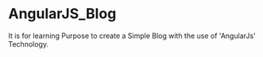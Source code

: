 # AngularJS_Blog
It is for learning Purpose to create a Simple Blog with the use of 'AngularJs' Technology.
